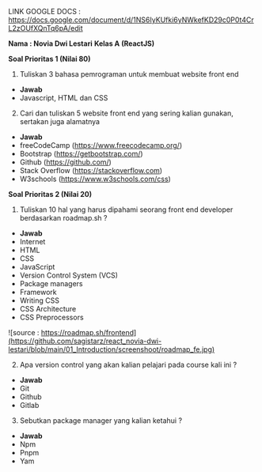 LINK GOOGLE DOCS : https://docs.google.com/document/d/1NS6IyKUfki6yNWkefKD29c0P0t4CrL2zOUfXQnTq6pA/edit

**Nama : Novia Dwi Lestari**
**Kelas A (ReactJS)**

**Soal Prioritas 1 (Nilai 80)**
1. Tuliskan 3 bahasa pemrograman untuk membuat website front end
- **Jawab**
- Javascript, HTML dan CSS

2. Cari dan tuliskan 5 website front end yang sering kalian gunakan, sertakan juga alamatnya
- **Jawab**
- freeCodeCamp (https://www.freecodecamp.org/)
- Bootstrap (https://getbootstrap.com/)
- Github (https://github.com/)
- Stack Overflow (https://stackoverflow.com)
- W3schools (https://www.w3schools.com/css) 


**Soal Prioritas 2 (Nilai 20)**
1. Tuliskan 10 hal yang harus dipahami seorang front end developer berdasarkan roadmap.sh ?
- **Jawab**
- Internet
- HTML
- CSS
- JavaScript
- Version Control System (VCS)
- Package managers
- Framework
- Writing CSS
- CSS Architecture
- CSS Preprocessors

![source : https://roadmap.sh/frontend](https://github.com/sagistarz/react_novia-dwi-lestari/blob/main/01_Introduction/screenshoot/roadmap_fe.jpg)

2. Apa version control yang akan kalian pelajari pada course kali ini ?
- **Jawab**
- Git
- Github
- Gitlab 

3. Sebutkan package manager yang kalian ketahui ?
- **Jawab**
- Npm
- Pnpm
- Yam 

